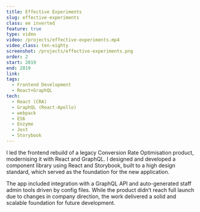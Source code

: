 ```yaml
---
title: Effective Experiments
slug: effective-experiments
class: ee inverted
feature: true
type: video
video: /projects/effective-experiments.mp4
video_class: ten-eighty
screenshot: /projects/effective-experiments.png
order: 2
start: 2019
end: 2019
link:
tags:
  - Frontend Development
  - React+GraphQL
tech:
  - React (CRA)
  - GraphQL (React-Apollo)
  - webpack
  - ES6
  - Enzyme
  - Jest
  - Storybook
---
```

I led the frontend rebuild of a legacy Conversion Rate Optimisation product, modernising it with React and GraphQL. I designed and developed a component library using React and Storybook, built to a high design standard, which served as the foundation for the new application.

The app included integration with a GraphQL API and auto-generated staff admin tools driven by config files. While the product didn’t reach full launch due to changes in company direction, the work delivered a solid and scalable foundation for future development.
